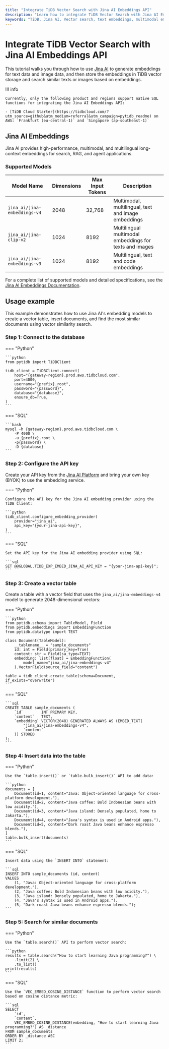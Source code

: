 ```yaml
---
title: "Integrate TiDB Vector Search with Jina AI Embeddings API"
description: "Learn how to integrate TiDB Vector Search with Jina AI Embeddings API to store embeddings and perform semantic search."
keywords: "TiDB, Jina AI, Vector search, text embeddings, multimodal embeddings"
---
```


# Integrate TiDB Vector Search with Jina AI Embeddings API

This tutorial walks you through how to use [Jina AI](https://jina.ai/embeddings/) to generate embeddings for text data and image data, and then store the embeddings in TiDB vector storage and search similar texts or images based on embeddings.

!!! info

    Currently, only the following product and regions support native SQL functions for integrating the Jina AI Embeddings API:

    - [TiDB Cloud Starter](https://tidbcloud.com/?utm_source=github&utm_medium=referral&utm_campaign=pytidb_readme) on AWS: `Frankfurt (eu-central-1)` and `Singapore (ap-southeast-1)`

## Jina AI Embeddings

Jina AI provides high-performance, multimodal, and multilingual long-context embeddings for search, RAG, and agent applications.

### Supported Models

| Model Name                       | Dimensions | Max Input Tokens | Description |
|----------------------------------|------------|------------------|-------------|
| `jina_ai/jina-embeddings-v4`     | 2048 | 32,768 | Multimodal, multilingual, text and image embeddings |
| `jina_ai/jina-clip-v2`           | 1024       | 8192             | Multilingual multimodal embeddings for texts and images |
| `jina_ai/jina-embeddings-v3`     | 1024       | 8192             | Multilingual, text and code embeddings |

For a complete list of supported models and detailed specifications, see the [Jina AI Embeddings Documentation](https://jina.ai/embeddings/).

## Usage example

This example demonstrates how to use Jina AI's embedding models to create a vector table, insert documents, and find the most similar documents using vector similarity search.

### Step 1: Connect to the database

=== "Python"

    ```python
    from pytidb import TiDBClient

    tidb_client = TiDBClient.connect(
        host="{gateway-region}.prod.aws.tidbcloud.com",
        port=4000,
        username="{prefix}.root",
        password="{password}",
        database="{database}",
        ensure_db=True,
    )
    ```

=== "SQL"

    ```bash
    mysql -h {gateway-region}.prod.aws.tidbcloud.com \
        -P 4000 \
        -u {prefix}.root \
        -p{password} \
        -D {database}
    ```

### Step 2: Configure the API key

Create your API key from the [Jina AI Platform](https://jina.ai/embeddings/) and bring your own key (BYOK) to use the embedding service.

=== "Python"

    Configure the API key for the Jina AI embedding provider using the TiDB Client:

    ```python
    tidb_client.configure_embedding_provider(
        provider="jina_ai",
        api_key="{your-jina-api-key}",
    )
    ```

=== "SQL"

    Set the API key for the Jina AI embedding provider using SQL:

    ```sql
    SET @@GLOBAL.TIDB_EXP_EMBED_JINA_AI_API_KEY = "{your-jina-api-key}";
    ```

### Step 3: Create a vector table

Create a table with a vector field that uses the `jina_ai/jina-embeddings-v4` model to generate 2048-dimensional vectors:

=== "Python"

    ```python
    from pytidb.schema import TableModel, Field
    from pytidb.embeddings import EmbeddingFunction
    from pytidb.datatype import TEXT

    class Document(TableModel):
        __tablename__ = "sample_documents"
        id: int = Field(primary_key=True)
        content: str = Field(sa_type=TEXT)
        embedding: list[float] = EmbeddingFunction(
            model_name="jina_ai/jina-embeddings-v4"
        ).VectorField(source_field="content")

    table = tidb_client.create_table(schema=Document, if_exists="overwrite")
    ```

=== "SQL"

    ```sql
    CREATE TABLE sample_documents (
        `id`        INT PRIMARY KEY,
        `content`   TEXT,
        `embedding` VECTOR(2048) GENERATED ALWAYS AS (EMBED_TEXT(
            "jina_ai/jina-embeddings-v4",
            `content`
        )) STORED
    );
    ```

### Step 4: Insert data into the table

=== "Python"

    Use the `table.insert()` or `table.bulk_insert()` API to add data:

    ```python
    documents = [
        Document(id=1, content="Java: Object-oriented language for cross-platform development."),
        Document(id=2, content="Java coffee: Bold Indonesian beans with low acidity."),
        Document(id=3, content="Java island: Densely populated, home to Jakarta."),
        Document(id=4, content="Java's syntax is used in Android apps."),
        Document(id=5, content="Dark roast Java beans enhance espresso blends."),
    ]
    table.bulk_insert(documents)
    ```

=== "SQL"

    Insert data using the `INSERT INTO` statement:

    ```sql
    INSERT INTO sample_documents (id, content)
    VALUES
        (1, "Java: Object-oriented language for cross-platform development."),
        (2, "Java coffee: Bold Indonesian beans with low acidity."),
        (3, "Java island: Densely populated, home to Jakarta."),
        (4, "Java's syntax is used in Android apps."),
        (5, "Dark roast Java beans enhance espresso blends.");
    ```

### Step 5: Search for similar documents

=== "Python"

    Use the `table.search()` API to perform vector search:

    ```python
    results = table.search("How to start learning Java programming?") \
        .limit(2) \
        .to_list()
    print(results)
    ```

=== "SQL"

    Use the `VEC_EMBED_COSINE_DISTANCE` function to perform vector search based on cosine distance metric:

    ```sql
    SELECT
        `id`,
        `content`,
        VEC_EMBED_COSINE_DISTANCE(embedding, "How to start learning Java programming?") AS _distance
    FROM sample_documents
    ORDER BY _distance ASC
    LIMIT 2;
    ```
